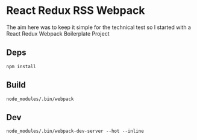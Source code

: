 # React Redux RSS Webpack

The aim here was to keep it simple for the technical test so I started with a React Redux Webpack Boilerplate Project

## Deps

    npm install

## Build

    node_modules/.bin/webpack

## Dev

    node_modules/.bin/webpack-dev-server --hot --inline

